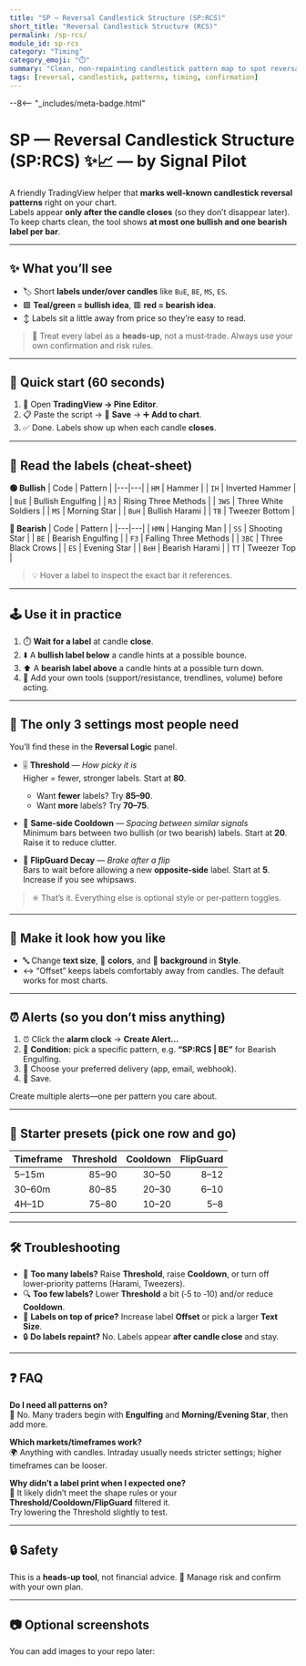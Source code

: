 ```yaml
---
title: "SP — Reversal Candlestick Structure (SP:RCS)"
short_title: "Reversal Candlestick Structure (RCS)"
permalink: /sp-rcs/
module_id: sp-rcs
category: "Timing"
category_emoji: "⏱️"
summary: "Clean, non-repainting candlestick pattern map to spot reversal pressure fast."
tags: [reversal, candlestick, patterns, timing, confirmation]
---
```


--8<-- "_includes/meta-badge.html"

# SP — Reversal Candlestick Structure (SP:RCS) ✨📈 — by Signal Pilot

A friendly TradingView helper that **marks well‑known candlestick reversal patterns** right on your chart.  
Labels appear **only after the candle closes** (so they don’t disappear later). To keep charts clean, the tool shows **at most one bullish and one bearish label per bar**.

---

## ✨ What you’ll see

- 🏷️ Short **labels under/over candles** like `BuE`, `BE`, `MS`, `ES`.  
- 🟩 **Teal/green = bullish idea**, 🟥 **red = bearish idea**.  
- ↕️ Labels sit a little away from price so they’re easy to read.

> 🔎 Treat every label as a **heads‑up**, not a must‑trade. Always use your own confirmation and risk rules.

---

## 🚀 Quick start (60 seconds)

1. 🧭 Open **TradingView → Pine Editor**.  
2. 📋 Paste the script → 💾 **Save** → ➕ **Add to chart**.  
3. ✅ Done. Labels show up when each candle **closes**.

---

## 🧭 Read the labels (cheat‑sheet)

**🟢 Bullish**
| Code | Pattern |
|---|---|
| `HM`  | Hammer |
| `IH`  | Inverted Hammer |
| `BuE` | Bullish Engulfing |
| `R3`  | Rising Three Methods |
| `3WS` | Three White Soldiers |
| `MS`  | Morning Star |
| `BuH` | Bullish Harami |
| `TB`  | Tweezer Bottom |

**🔴 Bearish**
| Code | Pattern |
|---|---|
| `HMN` | Hanging Man |
| `SS`  | Shooting Star |
| `BE`  | Bearish Engulfing |
| `F3`  | Falling Three Methods |
| `3BC` | Three Black Crows |
| `ES`  | Evening Star |
| `BeH` | Bearish Harami |
| `TT`  | Tweezer Top |

> 💡 Hover a label to inspect the exact bar it references.

---

## 🕹️ Use it in practice

1. ⏱️ **Wait for a label** at candle **close**.  
2. ⬇️ A **bullish label below** a candle hints at a possible bounce.  
3. ⬆️ A **bearish label above** a candle hints at a possible turn down.  
4. 🧰 Add your own tools (support/resistance, trendlines, volume) before acting.

---

## 🔧 The only 3 settings most people need

You’ll find these in the **Reversal Logic** panel.

- 🎚️ **Threshold** — *How picky it is*  
  Higher = fewer, stronger labels. Start at **80**.  
  - Want **fewer** labels? Try **85–90**.  
  - Want **more** labels? Try **70–75**.

- 🧊 **Same‑side Cooldown** — *Spacing between similar signals*  
  Minimum bars between two bullish (or two bearish) labels. Start at **20**.  
  Raise it to reduce clutter.

- 🔄 **FlipGuard Decay** — *Brake after a flip*  
  Bars to wait before allowing a new **opposite‑side** label. Start at **5**.  
  Increase if you see whipsaws.

> ✳️ That’s it. Everything else is optional style or per‑pattern toggles.

---

## 🎨 Make it look how you like

- 🔤 Change **text size**, 🎨 **colors**, and 🧱 **background** in **Style**.  
- ↔️ “Offset” keeps labels comfortably away from candles. The default works for most charts.

---

## ⏰ Alerts (so you don’t miss anything)

1. ⏰ Click the **alarm clock** → **Create Alert…**  
2. 🧩 **Condition:** pick a specific pattern, e.g. **“SP:RCS | BE”** for Bearish Engulfing.  
3. 📣 Choose your preferred delivery (app, email, webhook).  
4. 💾 Save.

Create multiple alerts—one per pattern you care about.

---

## 🧪 Starter presets (pick one row and go)

| Timeframe | Threshold | Cooldown | FlipGuard |
|---|---:|---:|---:|
| 5–15m | 85–90 | 30–50 | 8–12 |
| 30–60m | 80–85 | 20–30 | 6–10 |
| 4H–1D | 75–80 | 10–20 | 5–8 |

---

## 🛠️ Troubleshooting

- 🧹 **Too many labels?** Raise **Threshold**, raise **Cooldown**, or turn off lower‑priority patterns (Harami, Tweezers).  
- 🔍 **Too few labels?** Lower **Threshold** a bit (‑5 to ‑10) and/or reduce **Cooldown**.  
- 🧱 **Labels on top of price?** Increase label **Offset** or pick a larger **Text Size**.  
- 🔒 **Do labels repaint?** No. Labels appear **after candle close** and stay.

---

## ❓ FAQ

**Do I need all patterns on?**  
🙅 No. Many traders begin with **Engulfing** and **Morning/Evening Star**, then add more.

**Which markets/timeframes work?**  
🌍 Anything with candles. Intraday usually needs stricter settings; higher timeframes can be looser.

**Why didn’t a label print when I expected one?**  
🧪 It likely didn’t meet the shape rules or your **Threshold/Cooldown/FlipGuard** filtered it.  
Try lowering the Threshold slightly to test.

---

## 🔒 Safety

This is a **heads‑up tool**, not financial advice. 🧠 Manage risk and confirm with your own plan.

---

## 📷 Optional screenshots

You can add images to your repo later:


